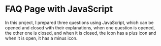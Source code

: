 # FAQ Page with JavaScript
In this project, I prepared three questions using JavaScript, which can be opened and closed with their explanations, when one question is opened, the other one is closed, and when it is closed, the icon has a plus icon and when it is open, it has a minus icon.
